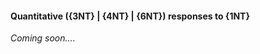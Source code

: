 #### <a name="Quantitative_(3NT_|_4NT_|_6NT)_responses_to_1NT"> Quantitative ({3NT} | {4NT} | {6NT}) responses to {1NT}

_Coming soon...._


